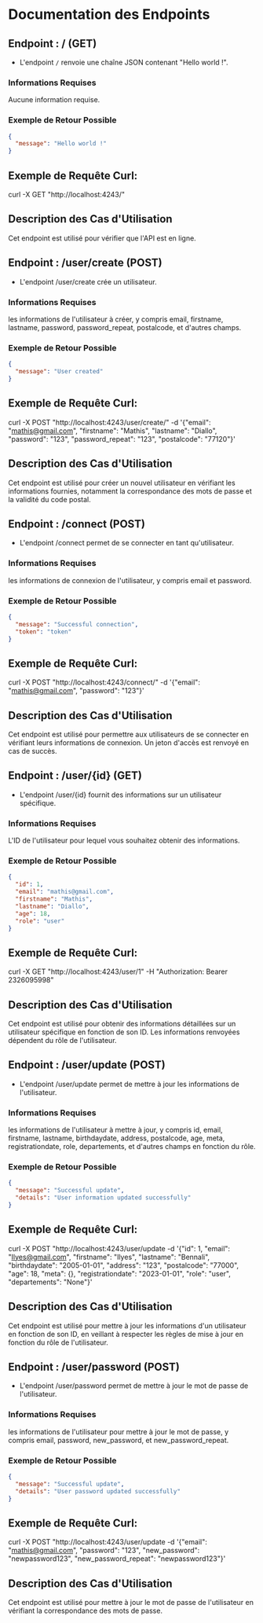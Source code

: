 # Documentation des Endpoints

## Endpoint : / (GET)

- L'endpoint `/` renvoie une chaîne JSON contenant "Hello world !".

### Informations Requises

Aucune information requise.

### Exemple de Retour Possible

```json
{
  "message": "Hello world !"
}
```

## Exemple de Requête Curl:

curl -X GET "http://localhost:4243/"

## Description des Cas d'Utilisation

Cet endpoint est utilisé pour vérifier que l'API est en ligne.


## Endpoint : /user/create (POST)

- L'endpoint /user/create crée un utilisateur.

### Informations Requises

les informations de l'utilisateur à créer, y compris email, firstname, lastname, password, password_repeat, postalcode, et d'autres champs.

### Exemple de Retour Possible

```json
{
  "message": "User created"
}
```

## Exemple de Requête Curl:

curl -X POST "http://localhost:4243/user/create/" -d '{"email": "mathis@gmail.com", "firstname": "Mathis", "lastname": "Diallo", "password": "123", "password_repeat": "123", "postalcode": "77120"}'

## Description des Cas d'Utilisation

Cet endpoint est utilisé pour créer un nouvel utilisateur en vérifiant les informations fournies, notamment la correspondance des mots de passe et la validité du code postal.


## Endpoint : /connect (POST)

- L'endpoint /connect permet de se connecter en tant qu'utilisateur.

### Informations Requises

les informations de connexion de l'utilisateur, y compris email et password.

### Exemple de Retour Possible

```json
{
  "message": "Successful connection",
  "token": "token"
}
```

## Exemple de Requête Curl:

curl -X POST "http://localhost:4243/connect/" -d '{"email": "mathis@gmail.com", "password": "123"}'

## Description des Cas d'Utilisation

Cet endpoint est utilisé pour permettre aux utilisateurs de se connecter en vérifiant leurs informations de connexion. Un jeton d'accès est renvoyé en cas de succès.


## Endpoint : /user/{id} (GET)

- L'endpoint /user/{id} fournit des informations sur un utilisateur spécifique.

### Informations Requises

L'ID de l'utilisateur pour lequel vous souhaitez obtenir des informations.

### Exemple de Retour Possible

```json
{
  "id": 1,
  "email": "mathis@gmail.com",
  "firstname": "Mathis",
  "lastname": "Diallo",
  "age": 18,
  "role": "user"
}
```

## Exemple de Requête Curl:

curl -X GET "http://localhost:4243/user/1" -H "Authorization: Bearer 2326095998"

## Description des Cas d'Utilisation

Cet endpoint est utilisé pour obtenir des informations détaillées sur un utilisateur spécifique en fonction de son ID. Les informations renvoyées dépendent du rôle de l'utilisateur.


## Endpoint : /user/update (POST)

- L'endpoint /user/update permet de mettre à jour les informations de l'utilisateur.

### Informations Requises

les informations de l'utilisateur à mettre à jour, y compris id, email, firstname, lastname, birthdaydate, address, postalcode, age, meta, registrationdate, role, departements, et d'autres champs en fonction du rôle.

### Exemple de Retour Possible

```json
{
  "message": "Successful update",
  "details": "User information updated successfully"
}
```

## Exemple de Requête Curl:

curl -X POST "http://localhost:4243/user/update -d '{"id": 1, "email": "Ilyes@gmail.com", "firstname": "Ilyes", "lastname": "Bennali", "birthdaydate": "2005-01-01", "address": "123", "postalcode": "77000", "age": 18, "meta": {}, "registrationdate": "2023-01-01", "role": "user", "departements": "None"}'

## Description des Cas d'Utilisation

Cet endpoint est utilisé pour mettre à jour les informations d'un utilisateur en fonction de son ID, en veillant à respecter les règles de mise à jour en fonction du rôle de l'utilisateur.


## Endpoint : /user/password (POST)

- L'endpoint /user/password permet de mettre à jour le mot de passe de l'utilisateur.

### Informations Requises

les informations de l'utilisateur pour mettre à jour le mot de passe, y compris email, password, new_password, et new_password_repeat.

### Exemple de Retour Possible

```json
{
  "message": "Successful update",
  "details": "User password updated successfully"
}
```

## Exemple de Requête Curl:

curl -X POST "http://localhost:4243/user/update -d '{"email": "mathis@gmail.com", "password": "123", "new_password": "newpassword123", "new_password_repeat": "newpassword123"}'

## Description des Cas d'Utilisation

Cet endpoint est utilisé pour mettre à jour le mot de passe de l'utilisateur en vérifiant la correspondance des mots de passe.
